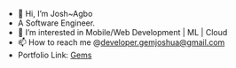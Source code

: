 
- 👋 Hi, I’m Josh~Agbo
- A Software Engineer.
- 👀 I’m interested in Mobile/Web Development | ML | Cloud
- 📫 How to reach me @developer.gemjoshua@gmail.com 
- Portfolio Link: [Gems](https://joshuaagbo.herokuapp.com)

<!---
gemjoshua/gemjoshua is a ✨ special ✨ repository because its `README.md` (this file) appears on your GitHub profile.
You can click the Preview link to take a look at your changes.
--->
